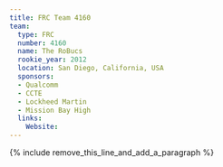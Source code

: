 ```yaml
---
title: FRC Team 4160
team:
  type: FRC
  number: 4160
  name: The RoBucs
  rookie_year: 2012
  location: San Diego, California, USA
  sponsors:
  - Qualcomm
  - CCTE
  - Lockheed Martin
  - Mission Bay High
  links:
    Website:
---
```


{% include remove_this_line_and_add_a_paragraph %}